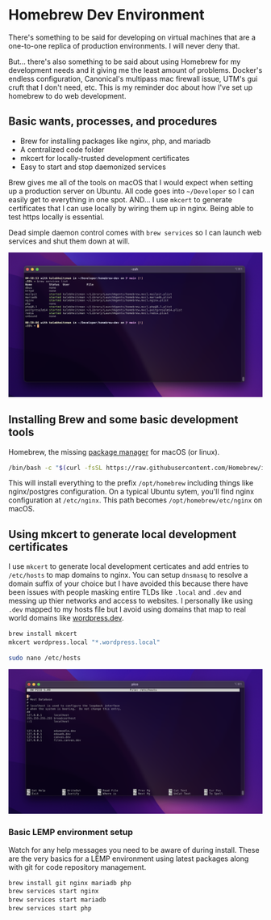 # Homebrew Dev Environment

There's something to be said for developing on virtual machines that are a one-to-one replica of production environments. I will never deny that.

But... there's also something to be said about using Homebrew for my development needs and it giving me the least amount of problems. Docker's endless configuration, Canonical's multipass mac firewall issue, UTM's gui cruft that I don't need, etc. This is my reminder doc about how I've set up homebrew to do web development.

## Basic wants, processes, and procedures

- Brew for installing packages like nginx, php, and mariadb
- A centralized code folder
- mkcert for locally-trusted development certificates
- Easy to start and stop daemonized services

Brew gives me all of the tools on macOS that I would expect when setting up a production server on Ubuntu. All code goes into `~/Developer` so I can easily get to everything in one spot. AND... I use `mkcert` to generate certificates that I can use locally by wiring them up in nginx. Being able to test https locally is essential.

Dead simple daemon control comes with `brew services` so I can launch web services and shut them down at will.

![brew services](images/brew-services.png)

## Installing Brew and some basic development tools

Homebrew, the missing [package manager](https://brew.sh/) for macOS (or linux).

```zsh
/bin/bash -c "$(curl -fsSL https://raw.githubusercontent.com/Homebrew/install/HEAD/install.sh)"
```

This will install everything to the prefix `/opt/homebrew` including things like nginx/postgres configuration. On a typical Ubuntu sytem, you'll find nginx configuration at `/etc/nginx`. This path becomes `/opt/homebrew/etc/nginx` on macOS.

## Using mkcert to generate local development certificates

I use `mkcert` to generate local development certicates and add entries to `/etc/hosts` to map domains to nginx. You can setup `dnsmasq` to resolve a domain suffix of your choice but I have avoided this because there have been issues with people masking entire TLDs like `.local` and `.dev` and messing up thier networks and access to websites. I personally like using `.dev` mapped to my hosts file but I avoid using domains that map to real world domains like [wordpress.dev](https://wordpress.dev).

```zsh
brew install mkcert
mkcert wordpress.local "*.wordpress.local"
```

```zsh
sudo nano /etc/hosts
```

![hosts](images/hosts-etc.png)

### Basic LEMP environment setup

Watch for any help messages you need to be aware of during install. These are the very basics for a LEMP environment using latest packages along with git for code repository management.

```zsh
brew install git nginx mariadb php
brew services start nginx
brew services start mariadb
brew services start php
```
